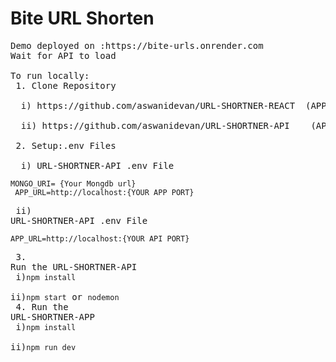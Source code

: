 # Bite URL Shorten
<pre>
Demo deployed on :https://bite-urls.onrender.com
Wait for API to load

To run locally: 
 1. Clone Repository    <br />
  i) https://github.com/aswanidevan/URL-SHORTNER-REACT  (APP) <br />
  ii) https://github.com/aswanidevan/URL-SHORTNER-API    (API) <br />
 2. Setup:.env Files <br />
  i) URL-SHORTNER-API .env File
</pre>
   ` MONGO_URI= {Your Mongdb url} `  <br />
   ` APP_URL=http://localhost:{YOUR APP PORT}`
       <pre>
  ii) URL-SHORTNER-API .env File
   </pre>
      `APP_URL=http://localhost:{YOUR API PORT}`   <br />
       <pre>
 3. Run the URL-SHORTNER-API <br />
    i)`npm install` <br />
    ii)`npm start`  or `nodemon` <br />
 4. Run the URL-SHORTNER-APP <br />
    i)`npm install` <br />
    ii)`npm run dev` <br />
</pre>
